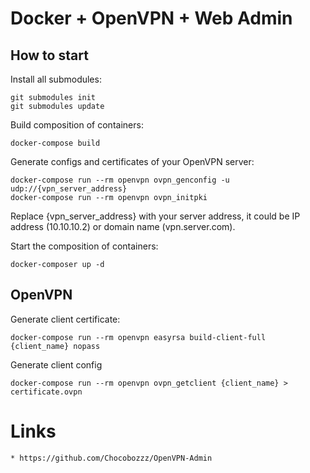 # Docker + OpenVPN + Web Admin

## How to start

Install all submodules:

    git submodules init
    git submodules update

Build composition of containers:

    docker-compose build

Generate configs and certificates of your OpenVPN server:

    docker-compose run --rm openvpn ovpn_genconfig -u udp://{vpn_server_address}
    docker-compose run --rm openvpn ovpn_initpki

Replace {vpn_server_address} with your server address, it could be
IP address (10.10.10.2) or domain name (vpn.server.com).

Start the composition of containers:

    docker-composer up -d

## OpenVPN

Generate client certificate:

    docker-compose run --rm openvpn easyrsa build-client-full {client_name} nopass

Generate client config

    docker-compose run --rm openvpn ovpn_getclient {client_name} > certificate.ovpn

# Links

    * https://github.com/Chocobozzz/OpenVPN-Admin
